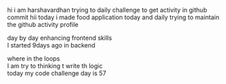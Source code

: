    hi i am harshavardhan  trying to daily challenge to get activity in github commit
 hii today i made food application 
today and daily trying to maintain the github activity profile     
          
   day by day enhancing frontend skills     
    I started 9days ago in backend  
          
   where in the loops    
   I am try to thinking t write th logic   
    today my code challenge day is 57      
       
    
 
